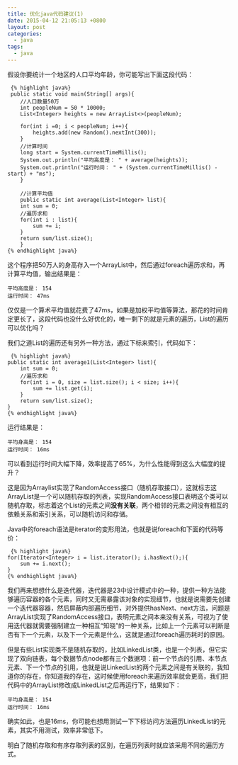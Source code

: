 ```yaml
---
title: 优化java代码建议(1)
date: 2015-04-12 21:05:13 +0800
layout: post
categories:
  - java
tags:
  - java
---
```


假设你要统计一个地区的人口平均年龄，你可能写出下面这段代码：

	 {% highlight java%}
	 public static void main(String[] args){
		//人口数量50万
		int peopleNum = 50 * 10000;
		List<Integer> heights = new ArrayList<>(peopleNum);

		for(int i =0; i < peopleNum; i++){
		    heights.add(new Random().nextInt(300));
		}
		//计算时间
		long start = System.currentTimeMillis();
		System.out.println("平均高度是： " + average(heights));
		System.out.println("运行时间： " + (System.currentTimeMillis() - start) + "ms");
	    }

	    //计算平均值
	    public static int average(List<Integer> list){
		int sum = 0;
		//遍历求和
		for(int i : list){
		    sum += i;
		}
		return sum/list.size();
	    }
	{% endhighlight java%}

这个程序把50万人的身高存入一个ArrayList中，然后通过foreach遍历求和，再计算平均值，输出结果是：

	平均高度是： 154
	运行时间： 47ms
	
仅仅是一个算术平均值就花费了47ms，如果是加权平均值等算法，那花的时间肯定更长了，这段代码也没什么好优化的，唯一剩下的就是元素的遍历，List的遍历可以优化吗？

我们之道List的遍历还有另外一种方法，通过下标来索引，代码如下：

	 {% highlight java%}
	public static int average1(List<Integer> list){
        int sum = 0;
        //遍历求和
        for(int i = 0, size = list.size(); i < size; i++){
            sum += list.get(i);
        }
        return sum/list.size();
    }
	{% endhighlight java%}

运行结果是：

	平均身高是： 154
	运行时间： 16ms
	
可以看到运行时间大幅下降，效率提高了65%，为什么性能得到这么大幅度的提升？

这是因为Arraylist实现了RandomAccess接口（随机存取接口），这就标志这ArrayList是一个可以随机存取的列表，实现RandomAccess接口表明这个类可以随机存取，标志着这个List的元素之间**没有关联**，两个相邻的元素之间没有相互的依赖关系和索引关系，可以随机访问和存储。

Java中的foreach语法是iterator的变形用法，也就是说foreach和下面的代码等价：

	 {% highlight java%}
	for(Iterator<Integer> i = list.iterator(); i.hasNext();){
		sum += i.next();
	}
	{% endhighlight java%}

我们再来想想什么是迭代器，迭代器是23中设计模式中的一种，提供一种方法能够遍历容器的各个元素，同时又无需暴露该对象的实现细节，也就是说需要先创建一个迭代器容器，然后屏蔽内部遍历细节，对外提供hasNext、next方法，问题是ArrayList实现了RandomAccess接口，表明元素之间本来没有关系，可视为了使用迭代器就需要强制建立一种相互“知晓”的一种关系，比如上一个元素可以判断是否有下一个元素，以及下一个元素是什么，这就是通过foreach遍历耗时的原因。

但是有些List实现类不是随机存取的，比如LinkedList类，也是一个列表，但它实现了双向链表，每个数据节点node都有三个数据项：前一个节点的引用、本节点元素、下一个节点的引用，也就是说LinkedList的两个元素之间是有关联的，我知道你的存在，你知道我的存在，这时候使用foreach来遍历效率就会更高，我们把代码中的ArrayList修改成LinkedList之后再运行下，结果如下：

	平均身高是： 154
	运行时间： 16ms

确实如此，也是16ms，你可能也想用测试一下下标访问方法遍历LinkedList的元素，其实不用测试，效率非常低下。

明白了随机存取和有序存取列表的区别，在遍历列表时就应该采用不同的遍历方式。	
